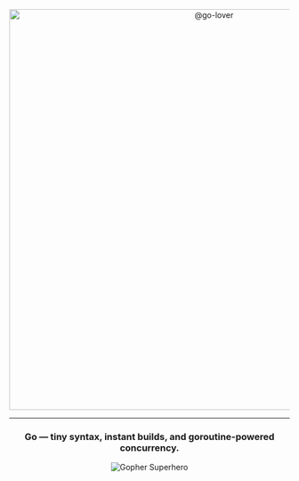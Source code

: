 <div align="center">

<img src="assets/go-lover.svg" alt="@go-lover" width="720" />

---
### Go — tiny syntax, instant builds, and goroutine-powered concurrency.

![Gopher Superhero](https://raw.githubusercontent.com/egonelbre/gophers/master/vector/superhero/standing.svg)

</div>
